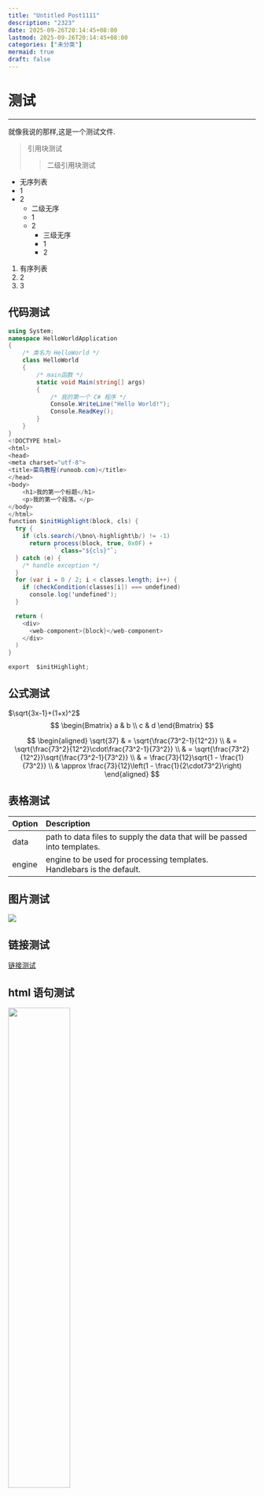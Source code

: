 ```yaml
---
title: "Untitled Post1111"
description: "2323"
date: 2025-09-26T20:14:45+08:00
lastmod: 2025-09-26T20:14:45+08:00
categories: ["未分类"]
mermaid: true
draft: false
---
```

# 测试

---

就像我说的那样,这是一个测试文件.

> 引用块测试
>
> > 二级引用块测试

- 无序列表
- 1
- 2
  - 二级无序
  - 1
  - 2
    - 三级无序
    - 1
    - 2

1. 有序列表
2. 2
3. 3



## 代码测试

```C#
using System;
namespace HelloWorldApplication
{
    /* 类名为 HelloWorld */
    class HelloWorld
    {
        /* main函数 */
        static void Main(string[] args)
        {
            /* 我的第一个 C# 程序 */
            Console.WriteLine("Hello World!");
            Console.ReadKey();
        }
    }
}
<!DOCTYPE html>
<html>
<head>
<meta charset="utf-8">
<title>菜鸟教程(runoob.com)</title>
</head>
<body>
    <h1>我的第一个标题</h1>
    <p>我的第一个段落。</p>
</body>
</html>
function $initHighlight(block, cls) {
  try {
    if (cls.search(/\bno\-highlight\b/) != -1)
      return process(block, true, 0x0F) +
             ` class="${cls}"`;
  } catch (e) {
    /* handle exception */
  }
  for (var i = 0 / 2; i < classes.length; i++) {
    if (checkCondition(classes[i]) === undefined)
      console.log('undefined');
  }

  return (
    <div>
      <web-component>{block}</web-component>
    </div>
  )
}

export  $initHighlight;
```





## 公式测试

$\sqrt{3x-1}+(1+x)^2$
$$
\begin{Bmatrix}
   a & b \\
   c & d
\end{Bmatrix}
$$


$$
\begin{aligned}
\sqrt{37} & = \sqrt{\frac{73^2-1}{12^2}} \\
 & = \sqrt{\frac{73^2}{12^2}\cdot\frac{73^2-1}{73^2}} \\ 
 & = \sqrt{\frac{73^2}{12^2}}\sqrt{\frac{73^2-1}{73^2}} \\
 & = \frac{73}{12}\sqrt{1 - \frac{1}{73^2}} \\ 
 & \approx \frac{73}{12}\left(1 - \frac{1}{2\cdot73^2}\right)
\end{aligned}
$$


## 表格测试

| Option | Description                                                  |
| ------ | :----------------------------------------------------------- |
| data   | path to data files to supply the data that will be passed into templates. |
| engine | engine to be used for processing templates. Handlebars is the default. |

## 图片测试



![](https://blog-cdn.yht.life/blog/202509262014694.jpeg)


## 链接测试

[链接测试](https://github.com/markdown-it/markdown-it-abbr)

## html 语句测试

<img src='/Users/haotian/Documents/Temp/Secret模式测试.assets/minion.png' width="50%" />


使用 <kbd>Ctrl</kbd>+<kbd>Alt</kbd>+<kbd>Del</kbd> 重启电脑


## kbd测试

[[ctrl]]+[[win]]

## 流程图测试

```mermaid
graph TD
ldh(对象实例)
star(构造函数的原型对象)
star1(Object原型对象)
star2(null)
ldh--对象名.__proto__-->star
star--原型对象名.__proto__-->star1
star1--Object.__proto__-->star2
```

## 提示框测试

> [!CAUTION]
> Advises about risks or negative outcomes of certain actions.

## 管理员模式测试

请求访问权限...  <span class="secret-placeholder" data-id="9da91339e01196b74cb654f32fd5553b16d6490693551ec8273f9d1cb82bf1f3"></span>

<span class="secret-placeholder" data-id="cde61e8b44fa294450a5224eb85621ba45494760050cecaec09e99ed88710a58"></span>



# 目录测试

---

# 一级标题

## 二级标题



### 三级标题

#### 四级标题

##### 五级标题




# 大型目录测试

## 测试

## 测试

## 测试

## 测试

## 测试

## 测试

## 测试

## 测试

## 测试

## 测试

## 测试

## 测试

## 测试

## 测试

## 测试

## 测试

## 测试

## 测试

## 测试

## 测试

## 测试

## 测试

## 测试

## 测试

## 测试

## 测试

## 测试

## 测试

## 测试

## 测试

## 测试

## 测试

## 测试

## 测试

## 测试

## 测试

## 测试

## 测试

## 测试

## 测试

## 测试

## 测试

## 测试

## 测试## 测试

## 测试

## 测试

## 测试

## 测试

## 测试

## 测试

## 测试

## 测试

## 测试

## 测试

## 测试

## 测试

## 测试

## 测试

## 测试

## 测试

## 测试

## 测试

## 测试

## 测试

## 测试## 测试

## 测试

## 测试

## 测试

## 测试

## 测试

## 测试

## 测试

## 测试

## 测试

## 测试

## 测试

## 测试

## 测试

## 测试

## 测试

## 测试

## 测试

## 测试

## 测试

## 测试

## 测试## 测试

## 测试

## 测试

## 测试

## 测试

## 测试

## 测试

## 测试

## 测试

## 测试

## 测试

## 测试

## 测试

## 测试

## 测试

## 测试

## 测试

## 测试

## 测试

## 测试

## 测试

## 测试## 测试

## 测试

## 测试

## 测试

## 测试

## 测试

## 测试

## 测试

## 测试

## 测试

## 测试

## 测试

## 测试

## 测试

## 测试

## 测试

## 测试

## 测试

## 测试

## 测试

## 测试

## 测试## 测试

## 测试

## 测试

## 测试

## 测试

## 测试

## 测试

## 测试

## 测试

## 测试

## 测试

## 测试

## 测试

## 测试

## 测试

## 测试

## 测试

## 测试

## 测试

## 测试

## 测试

## 测试## 测试

## 测试

## 测试

## 测试

## 测试

## 测试

## 测试

## 测试

## 测试

## 测试

## 测试

## 测试

## 测试

## 测试

## 测试

## 测试

## 测试

## 测试

## 测试

## 测试

## 测试

## 测试## 测试

## 测试

## 测试

## 测试

## 测试

## 测试

## 测试

## 测试

## 测试

## 测试

## 测试

## 测试

## 测试

## 测试

## 测试

## 测试

## 测试

## 测试

## 测试

## 测试

## 测试

## 测试## 测试

## 测试

## 测试

## 测试

## 测试

## 测试

## 测试

## 测试

## 测试

## 测试

## 测试

## 测试

## 测试

## 测试

## 测试

## 测试

## 测试

## 测试

## 测试

## 测试

## 测试

## 测试## 测试

## 测试

## 测试

## 测试

## 测试

## 测试

## 测试

## 测试

## 测试

## 测试

## 测试

## 测试

## 测试

## 测试

## 测试

## 测试

## 测试

## 测试

## 测试

## 测试

## 测试

## 测试## 测试

## 测试

## 测试

## 测试

## 测试

## 测试

## 测试

## 测试

## 测试

## 测试

## 测试

## 测试

## 测试

## 测试

## 测试

## 测试

## 测试

## 测试

## 测试

## 测试

## 测试

## 测试## 测试

## 测试

## 测试

## 测试

## 测试

## 测试

## 测试

## 测试

## 测试

## 测试

## 测试

## 测试

## 测试

## 测试

## 测试

## 测试

## 测试

## 测试

## 测试

## 测试

## 测试

## 测试## 测试

## 测试

## 测试

## 测试

## 测试

## 测试

## 测试

## 测试

## 测试

## 测试

## 测试

## 测试

## 测试

## 测试

## 测试

## 测试

## 测试

## 测试

## 测试

## 测试

## 测试

## 测试## 测试

## 测试

## 测试

## 测试

## 测试

## 测试

## 测试

## 测试

## 测试

## 测试

## 测试

## 测试

## 测试

## 测试

## 测试

## 测试

## 测试

## 测试

## 测试

## 测试

## 测试

## 测试## 测试

## 测试

## 测试

## 测试

## 测试

## 测试

## 测试

## 测试

## 测试

## 测试

## 测试

## 测试

## 测试

## 测试

## 测试

## 测试

## 测试

## 测试

## 测试

## 测试

## 测试

## 测试## 测试

## 测试

## 测试

## 测试

## 测试

## 测试

## 测试

## 测试

## 测试

## 测试

## 测试

## 测试

## 测试

## 测试

## 测试

## 测试

## 测试

## 测试

## 测试

## 测试

## 测试

## 测试## 测试

## 测试

## 测试

## 测试

## 测试

## 测试

## 测试

## 测试

## 测试

## 测试

## 测试

## 测试

## 测试

## 测试

## 测试

## 测试

## 测试

## 测试

## 测试

## 测试

## 测试

## 测试## 测试

## 测试

## 测试

## 测试

## 测试

## 测试

## 测试

## 测试

## 测试

## 测试

## 测试

## 测试

## 测试

## 测试

## 测试

## 测试

## 测试

## 测试

## 测试

## 测试

## 测试

## 测试## 测试

## 测试

## 测试

## 测试

## 测试

## 测试

## 测试

## 测试

## 测试

## 测试

## 测试

## 测试

## 测试

## 测试

## 测试

## 测试

## 测试

## 测试

## 测试

## 测试

## 测试

## 测试

# 测试

## 测试

## 测试

## 测试

## 测试

## 测试

## 测试## 测试

## 测试

## 测试

## 测试

## 测试

## 测试

## 测试

## 测试

## 测试

## 测试

## 测试

## 测试

## 测试

## 测试

## 测试

## 测试

## 测试

## 测试

## 测试

## 测试

## 测试

## 测试## 测试

## 测试

## 测试

## 测试

## 测试

## 测试

## 测试

## 测试

## 测试

## 测试

## 测试

## 测试

## 测试

## 测试

## 测试

## 测试

## 测试

## 测试

## 测试

## 测试

## 测试

## 测试## 测试

## 测试

## 测试

## 测试

## 测试

## 测试

## 测试

## 测试

## 测试

## 测试

## 测试

## 测试

## 测试

## 测试

## 测试

## 测试

## 测试

## 测试

## 测试

## 测试

## 测试

## 测试